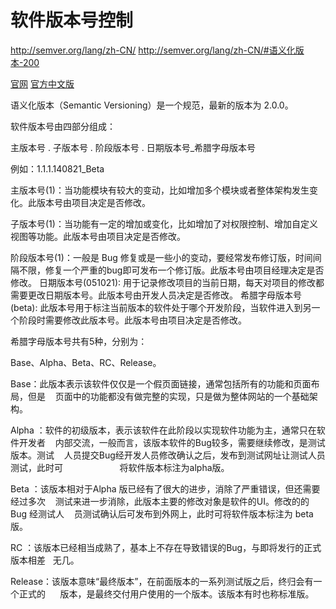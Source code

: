 # 软件版本号控制

http://semver.org/lang/zh-CN/
http://semver.org/lang/zh-CN/#语义化版本-200

[官网](http://semver.org/)
[官方中文版](http://semver.org/lang/zh-CN/)

语义化版本（Semantic Versioning）是一个规范，最新的版本为 2.0.0。

<p class="reader-word-layer reader-word-s3-26">软件版本号由四部分组成：</p>
<p class="reader-word-layer reader-word-s3-26">主版本号 . 子版本号 . 阶段版本号 . 日期版本号_希腊字母版本号</p>
<p class="reader-word-layer reader-word-s3-26">例如：1.1.1.140821_Beta</p>
主版本号(1)：当功能模块有较大的变动，比如增加多个模块或者整体架构发生变化。此版本号由项目决定是否修改。

子版本号(1)：当功能有一定的增加或变化，比如增加了对权限控制、增加自定义视图等功能。此版本号由项目决定是否修改。

阶段版本号(1)：一般是 Bug 修复或是一些小的变动，要经常发布修订版，时间间隔不限，修复一个严重的bug即可发布一个修订版。此版本号由项目经理决定是否修改。
日期版本号(051021): 用于记录修改项目的当前日期，每天对项目的修改都需要更改日期版本号。此版本号由开发人员决定是否修改。
希腊字母版本号(beta): 此版本号用于标注当前版本的软件处于哪个开发阶段，当软件进入到另一个阶段时需要修改此版本号。此版本号由项目决定是否修改。
<p class="reader-word-layer reader-word-s3-26">希腊字母版本号共有5种，分别为：</p>
<p class="reader-word-layer reader-word-s3-22">Base、Alpha、Beta、RC、Release。</p>
Base：此版本表示该软件仅仅是一个假页面链接，通常包括所有的功能和页面布局，但是    页面中的功能都没有做完整的实现，只是做为整体网站的一个基础架构。

Alpha ：软件的初级版本，表示该软件在此阶段以实现软件功能为主，通常只在软件开发者    内部交流，一般而言，该版本软件的Bug较多，需要继续修改，是测试版本。测试    人员提交Bug经开发人员修改确认之后，发布到测试网址让测试人员测试，此时可                       将软件版本标注为alpha版。

Beta ：该版本相对于Alpha 版已经有了很大的进步，消除了严重错误，但还需要经过多次    测试来进一步消除，此版本主要的修改对象是软件的UI。修改的的Bug 经测试人    员测试确认后可发布到外网上，此时可将软件版本标注为 beta版。

RC ：该版本已经相当成熟了，基本上不存在导致错误的Bug，与即将发行的正式版本相差   无几。

Release：该版本意味“最终版本”，在前面版本的一系列测试版之后，终归会有一个正式的      版本，是最终交付用户使用的一个版本。该版本有时也称标准版。

&nbsp;

&nbsp;